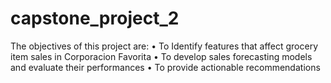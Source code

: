 # capstone_project_2

The objectives of this project are:
•	To Identify features that affect grocery item sales in Corporacion Favorita
•	To develop sales forecasting models and evaluate their performances
•	To provide actionable recommendations
